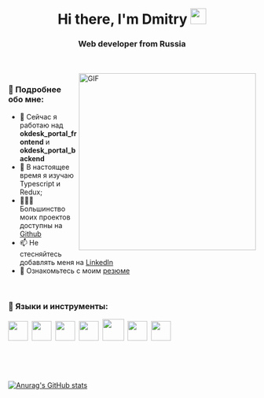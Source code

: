 <h1 align="center">Hi there, I'm Dmitry 
<img src="https://github.com/blackcater/blackcater/raw/main/images/Hi.gif" height="32"/></h1>
<h3 align="center">Web developer from Russia</h3>

<br>
<br>

<img align="right" alt="GIF" src="https://raw.githubusercontent.com/rahul-jha98/rahul-jha98/main/techstack.gif" width="360px"/>

### 🧐 Подробнее обо мне:

- 🔭   Сейчас я работаю над **okdesk_portal_frontend** и **okdesk_portal_backend**
- 🌱   В настоящее время я изучаю Typescript и Redux;
- 👨🏻‍💻   Большинство моих проектов доступны на [Github](https://github.com/Maestr1)
- 📫   Не стесняйтесь добавлять меня на [LinkedIn](https://www.linkedin.com/in/dmitry--ovchinnikov/)
- 📝   Ознакомьтесь с моим [резюме](https://drive.google.com/file/d/1sYH2lBZlf6DHldSGXOP3aJ4kBNwHYbBF/view?usp=sharing)

<br>

### 🔨 Языки и инструменты:
<img src="https://cdn.jsdelivr.net/gh/devicons/devicon/icons/html5/html5-original.svg" width="40" height="40"/>&nbsp;
<img src="https://cdn.jsdelivr.net/gh/devicons/devicon/icons/css3/css3-original.svg" width="40" height="40"/>&nbsp;
<img src="https://cdn.jsdelivr.net/gh/devicons/devicon/icons/javascript/javascript-original.svg" width="40" height="40"/>&nbsp;
<img src="https://cdn.jsdelivr.net/gh/devicons/devicon/icons/react/react-original.svg" width="40" height="40"/>&nbsp;
<img src="https://raw.githubusercontent.com/rahul-jha98/github_readme_icons/main/language_and_tools/square/node/node.svg" width="44" height="44"/>&nbsp;
<img src="https://cdn.jsdelivr.net/gh/devicons/devicon/icons/git/git-original.svg" width="40" height="40"/>&nbsp;
<img src="https://cdn.jsdelivr.net/gh/devicons/devicon/icons/webpack/webpack-original.svg" width="40" height="40"/>&nbsp;

<br>
<br>
<br>

[![Anurag's GitHub stats](https://github-readme-stats.vercel.app/api?username=Maestr1&theme=github_dark_dimmed)](https://github.com/anuraghazra/github-readme-stats)
